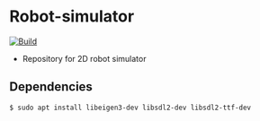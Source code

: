 # Robot-simulator
[![Build](https://github.com/pllee4/robot-simulator/actions/workflows/build.yml/badge.svg)](https://github.com/pllee4/robot-simulator/actions/workflows/build.yml)

- Repository for 2D robot simulator

## Dependencies

```
$ sudo apt install libeigen3-dev libsdl2-dev libsdl2-ttf-dev
```